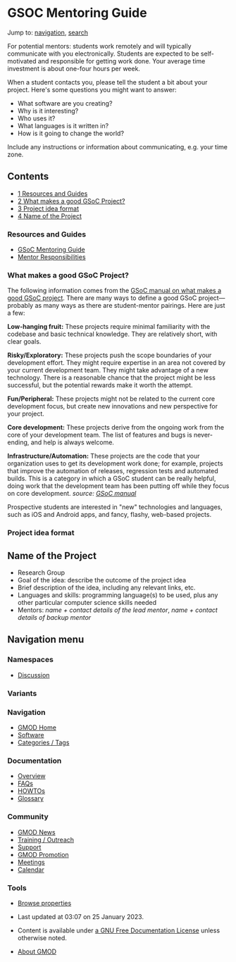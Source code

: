 



<span id="top"></span>




# <span dir="auto">GSOC Mentoring Guide</span>






Jump to: [navigation](#mw-navigation), [search](#p-search)


For potential mentors: students work remotely and will typically
communicate with you electronically. Students are expected to be
self-motivated and responsible for getting work done. Your average time
investment is about one-four hours per week.

When a student contacts you, please tell the student a bit about your
project. Here's some questions you might want to answer:

- What software are you creating?
- Why is it interesting?
- Who uses it?
- What languages is it written in?
- How is it going to change the world?

Include any instructions or information about communicating, e.g. your
time zone.


## Contents



- [<span class="tocnumber">1</span> <span class="toctext">Resources and
  Guides</span>](#Resources_and_Guides)
- [<span class="tocnumber">2</span> <span class="toctext">What makes a
  good GSoC Project?</span>](#What_makes_a_good_GSoC_Project.3F)
- [<span class="tocnumber">3</span> <span class="toctext">Project idea
  format</span>](#Project_idea_format)
- [<span class="tocnumber">4</span> <span class="toctext">Name of the
  Project</span>](#Name_of_the_Project)



### <span id="Resources_and_Guides" class="mw-headline">Resources and Guides</span>

- <a
  href="https://developers.google.com/open-source/gsoc/resources/manual"
  class="external text" rel="nofollow">GSoC Mentoring Guide</a>
- <a
  href="https://developers.google.com/open-source/gsoc/help/responsibilities#student_responsibilities#student_responsibilities"
  class="external text" rel="nofollow">Mentor Responsibilities</a>

### <span id="What_makes_a_good_GSoC_Project.3F" class="mw-headline">What makes a good GSoC Project?</span>

The following information comes from the
<a href="http://en.flossmanuals.net/GSoCMentoring/defining-a-project/"
class="external text" rel="nofollow">GSoC manual on what makes a good
GSoC project</a>. There are many ways to define a good GSoC
project—probably as many ways as there are student-mentor pairings. Here
are just a few:

**Low-hanging fruit:** These projects require minimal familiarity with
the codebase and basic technical knowledge. They are relatively short,
with clear goals.

**Risky/Exploratory:** These projects push the scope boundaries of your
development effort. They might require expertise in an area not covered
by your current development team. They might take advantage of a new
technology. There is a reasonable chance that the project might be less
successful, but the potential rewards make it worth the attempt.

**Fun/Peripheral:** These projects might not be related to the current
core development focus, but create new innovations and new perspective
for your project.

**Core development:** These projects derive from the ongoing work from
the core of your development team. The list of features and bugs is
never-ending, and help is always welcome.

**Infrastructure/Automation:** These projects are the code that your
organization uses to get its development work done; for example,
projects that improve the automation of releases, regression tests and
automated builds. This is a category in which a GSoC student can be
really helpful, doing work that the development team has been putting
off while they focus on core development. *source:
<a href="http://en.flossmanuals.net/GSoCMentoring/defining-a-project/"
class="external text" rel="nofollow">GSoC manual</a>*

Prospective students are interested in "new" technologies and languages,
such as iOS and Android apps, and fancy, flashy, web-based projects.

### <span id="Project_idea_format" class="mw-headline">Project idea format</span>

## <span id="Name_of_the_Project" class="mw-headline">Name of the Project</span>

- Research Group
- Goal of the idea: describe the outcome of the project idea
- Brief description of the idea, including any relevant links, etc.
- Languages and skills: programming language(s) to be used, plus any
  other particular computer science skills needed
- Mentors: *name + contact details of the lead mentor*, *name + contact
  details of backup mentor*








## Navigation menu



### Namespaces


- <span id="ca-talk"><a
  href="http://gmod.org/mediawiki/index.php?title=Talk:GSOC_Mentoring_Guide&amp;action=edit&amp;redlink=1"
  accesskey="t"
  title="Discussion about the content page [t]">Discussion</a></span>


### 

### Variants[](#)








<a href="Main_Page"
style="background-image: url(../images/GMOD-cogs.png);"
title="Visit the main page"></a>


### Navigation



- <span id="n-GMOD-Home">[GMOD Home](Main_Page)</span>
- <span id="n-Software">[Software](GMOD_Components)</span>
- <span id="n-Categories-.2F-Tags">[Categories /
  Tags](Categories)</span>




### Documentation



- <span id="n-Overview">[Overview](Overview)</span>
- <span id="n-FAQs">[FAQs](Category%3AFAQ)</span>
- <span id="n-HOWTOs">[HOWTOs](Category%3AHOWTO)</span>
- <span id="n-Glossary">[Glossary](Glossary)</span>




### Community



- <span id="n-GMOD-News">[GMOD News](GMOD_News)</span>
- <span id="n-Training-.2F-Outreach">[Training /
  Outreach](Training_and_Outreach)</span>
- <span id="n-Support">[Support](Support)</span>
- <span id="n-GMOD-Promotion">[GMOD Promotion](GMOD_Promotion)</span>
- <span id="n-Meetings">[Meetings](Meetings)</span>
- <span id="n-Calendar">[Calendar](Calendar)</span>




### Tools

- <span id="t-smwbrowselink"><a href="Special%3ABrowse/GSOC_Mentoring_Guide" rel="smw-browse">Browse
  properties</a></span>



- <span id="footer-info-lastmod">Last updated at 03:07 on 25 January
  2023.</span>
<!-- - <span id="footer-info-viewcount">17,701 page views.</span> -->
- <span id="footer-info-copyright">Content is available under
  <a href="http://www.gnu.org/licenses/fdl-1.3.html" class="external"
  rel="nofollow">a GNU Free Documentation License</a> unless otherwise
  noted.</span>

<!-- -->

- <span id="footer-places-about">[About
  GMOD](GMOD%3AAbout "GMOD%3AAbout")</span>

<!-- -->




